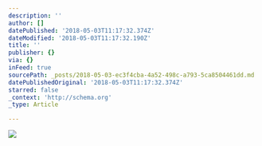 ```yaml
---
description: ''
author: []
datePublished: '2018-05-03T11:17:32.374Z'
dateModified: '2018-05-03T11:17:32.190Z'
title: ''
publisher: {}
via: {}
inFeed: true
sourcePath: _posts/2018-05-03-ec3f4cba-4a52-498c-a793-5ca8504461dd.md
datePublishedOriginal: '2018-05-03T11:17:32.374Z'
starred: false
_context: 'http://schema.org'
_type: Article

---
```

![](https://the-grid-user-content.s3-us-west-2.amazonaws.com/78830039-83d4-4ac5-ad09-f3618c888e51.jpg)